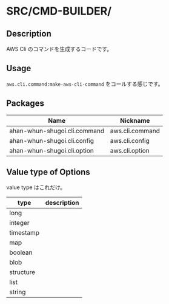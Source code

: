 # SRC/CMD-BUILDER/

## Description

AWS Cli のコマンドを生成するコードです。

## Usage

`aws.cli.command:make-aws-cli-command` をコールする感じです。

## Packages

| Name                         | Nickname        |
|------------------------------|-----------------|
| ahan-whun-shugoi.cli.command | aws.cli.command |
| ahan-whun-shugoi.cli.config  | aws.cli.config  |
| ahan-whun-shugoi.cli.option  | aws.cli.option  |

## Value type of Options

value type はこれだけ。

| type      | description |
|-----------|-------------|
| long      |             |
| integer   |             |
| timestamp |             |
| map       |             |
| boolean   |             |
| blob      |             |
| structure |             |
| list      |             |
| string    |             |

